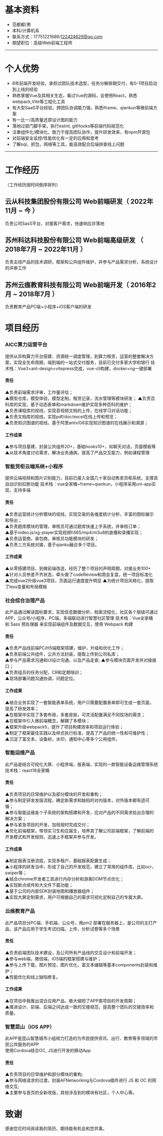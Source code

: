 

# 基本资料

 - 范都都/男
 - 本科/计算机系 
 - 联系方式：17751221686/122424629@qq.com
 - 期望职位：高级Web前端工程师

---

# 个人优势

- 8年前端开发经验，承担过团队技术选型，任务分解排期交付，有0-1项目启动到上线的经验
- 熟练掌握Vue及其相关生态，看过Vue的源码，会使用React，熟悉webpack,Vite等工程化工具
- 有大型SaaS平台经验，跨团队协调能力强，熟悉iframe，qiankun等微前端方案
- 有一比一/高质量还原设计图的能力
- 落地过部门脚手架，执行eslint, gitHooks等前端代码规范化
- 注重组件化/模块化，致力于提高团队协作，提升研发效率，有npm开源包
- 对前端安全监控/性能优化有一定的应用和思考
- 了解sql，抓包，网络等工具，能高效配合后端排查线上问题
---

# 工作经历
（工作经历按时间倒序排列）
## 云从科技集团股份有限公司       Web前端研发（ 2022年11月 ~ 今 ）
   负责公司SasS平台，对接客户需求，快速响应并落地
## 苏州科达科技股份有限公司       Web前端高级研发 （ 2018年7月 ~ 2022年11月 ）
   负责主线产品的技术调研，框架和公共组件维护，并参与产品需求分析，系统设计的评审工作
## 苏州云痕教育科技有限公司       Web前端开发（ 2016年2月 ~ 2018年7月 ）
   负责教育产品PC端+小程序+iOS客户端的研发
  
# 项目经历

### AICC算力运营平台
提供从异构算力平台搭建、资源统一调度管理，到算力租赁，运营的整套解决方案，实现全生命周期，端到端的一站式交付服务，目前已交付多家大学和银行
技术栈：Vue3+ant-design+vitepress完成，vue-cli构建，docker+ng一键部署  

#### 责任
   ▲负责前端需求评审，工作量评估；   
   ▲模型仓库，模型体验，模型定制，租赁记录，流水管理等模块研发； 
   ▲负责百科库的实现，基于动态表单和markdown维护实现多种百科的维护；  
   ▲负责课程库的视线，实现音视频文档的上传，在线学习对话功能；  
   ▲负责文档库的视线，实现pdf/doc/excel在线上传和预览；  
   ▲负责知识图谱的视线，基于阿里antv/G6实现知识图谱的在线展示和溯源；  

#### 工作成果
   ▲参与项目基建，封装公共组件20+，基础hooks10+，如聊天对话，页面模板等
   ▲从技术角度讨论需求，解决业务通病，提高了产品交互能力，例如课程管理
   
### 智能货柜云端系统+小程序
提供云端视频和图片识别能力，目前已接入全国几十家自动售卖货柜系统，支撑其自动识别扣款功能
技术栈：vue全家桶+frame+qiankun，小程序采用uni-app实现，支持多端

#### 责任
   ▲负责运营统计分析模块的视线，实现交易的各维度统计分析，丰富的图标展示和导出；  
   ▲负责题库模块的管理，审核员可通过题库快速上手系统，并审核订单；  
   ▲基于video.js/xg-player实现视频h565/mp4/m3u8的直播和录播实现；  
   ▲负责运营商，承包商，审核员功能模块的研发；    
   ▲负责三方系统对接，基于qianku融合多个项目。  
   
#### 工作成果
   ▲从零搭建项目，到微前端改造，经历了整个项目的声明周期，对接业务100+   
   ▲针对人员参差不齐状态，牵头做了codeReview和周会复盘，统一项目标准化
   ▲完成vue2升级vue3项目，页面运行速度提升明显
   ▲为统计项目风格化，提取了less变量和布局模板
   

### 社会综合治理产品
此产品通过解读国标要求，实现信息数据分析，档案流程化，社区各个层级可通过APP，公众号/小程序，PC端，多端联动进行智慧社区管理
技术栈：Vue全家桶 和 Sass 预处理器 来实现前端组件及数据交互，使用 Webpack 构建  

#### 责任
   ▲负责产品线前端PC/H5端框架搭建，维护，升级和优化工作；   
   ▲负责前端公共组件，公共方法封装，提取上传到公司私库；  
   ▲参与产品需求沟通和UI设计沟通，以及产品走查; 
   ▲参与模块页面开发并对接接口；     
   ▲负责组员的任务分配，CR和定期培训；  
   ▲现场部署问题沟通协调，问题定位。  

#### 工作成果
   ▲结合业务实现了一套智能表单系统，用户只需要配置表单即可生成一套页面，提高了研发效率；  
   ▲在框架中实现了多套布局，多套皮肤，可灵活配置满足不同现场的需求；  
   ▲在框架中引入微前端概念，解耦了多模块；  
   ▲框架升级webpack5，提升了项目构建效率和项目运行体验；  
   ▲制定了框架最佳实践以及样式执行标准，提高了产品的统一性和可维护性；  
   ▲沉淀了富文本，设备树，水印，通知中心等多个公用组件。  
   
### 智能运维产品 
此产品是结合可视化大屏、小程序端，报表端，实现的一款智能设备运维管理系统  
技术栈：react18全家桶

#### 责任
   ▲负责项目的日常维护以及部分模块的开发和重构；  
   ▲参与制定研发发版流程，确定新需求和缺陷的对内版本，对外版本都有迹可循；  
   ▲参与智能运维各个子系统的架构搭建和开发，应对产品的不同需求给出合理的解决方案；  
   ▲参与紧急项目的开发，加班按时完成交付；  
   ▲优化前端框架，带领实习生和应届生，培养其了解公司前端框架，了解前端的开发模式和开发规则，迅速上手框架并参与开发。  
   
#### 工作成果
   ▲制定报表注册流程，实现多租户，基础报表配置生成；  
   ▲小程序的研发当中，形成了自己的开发规范，建立了常用的组件库，比如ocr，swiper等；  
   ▲结合chrome开发者工具进行内存分析和游离DOM节点优化；  
   ▲实现断点续传和大文件下载功能；  
   ▲基于公司的内部SDK封装地图和播放器组件；  
   ▲实现大屏定制需求，用户可根据自己的需求可视化定制自己的专属大屏。  

### 云痕教育产品
此产品项目分PC端、手机端、公众号，用pm2 部署在服务器上，是公司的主打产品，该产品应用于学生考试扫描，上传，分析试卷等多个场景

#### 责任
   ▲负责前端团队技术建设，及公司所有产品线的交互设计和前端开发；  
   ▲参与web端，微信端，iOS端的框架搭建与维护；  
   ▲参与上传下载，图片预览，图片优化，富文本编辑等基本components封装和维护；  
   ▲性能优化和线上缺陷修复。 

#### 工作成果
   ▲在项目中我推出混合应用产品，极大缩短了APP类项目的开发周期；  
   ▲推进设计、前端、后端之间达成一致的交接规范，提高整个团队的交接效率和质量。
    
### 智慧昆山（iOS APP）
此APP是昆山智慧城市小组倾力打造的为市民提供资讯、出行、教育等多领域的市民公共服务的APP  
使用Cordova结合OC, JS进行开发的移动App 

#### 责任
   ▲负责项目的日常维护和部分模块的重构;  
   ▲参与网络请求的过渡，封装AFNetworking与Cordova插件进行 JS 和 OC 的网络交互;  
   ▲主要参与首页的全新改版，其他涉及到的模块有社区，个人中心等。 

# 致谢
感谢您花时间阅读我的简历，期待能有机会和您共事。
